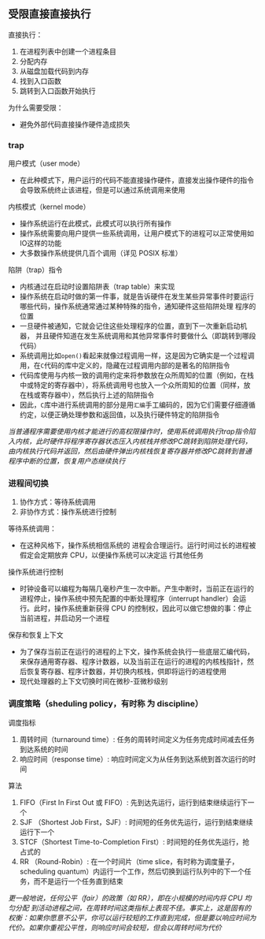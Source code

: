 


## 受限直接直接执行

直接执行：

1. 在进程列表中创建一个进程条目
2. 分配内存
3. 从磁盘加载代码到内存
4. 找到入口函数
5. 跳转到入口函数开始执行

为什么需要受限：

- 避免外部代码直接操作硬件造成损失

### trap

用户模式（user mode）

- 在此种模式下，用户运行的代码不能直接操作硬件，直接发出操作硬件的指令会导致系统终止该进程，但是可以通过系统调用来使用

内核模式（kernel mode）

- 操作系统运行在此模式，此模式可以执行所有操作
- 操作系统需要向用户提供一些系统调用，让用户模式下的进程可以正常使用如IO这样的功能
- 大多数操作系统提供几百个调用（详见 POSIX 标准）


陷阱（trap）指令

- 内核通过在启动时设置陷阱表（trap table）来实现
- 操作系统在启动时做的第一件事，就是告诉硬件在发生某些异常事件时要运行哪些代码，操作系统通常通过某种特殊的指令，通知硬件这些陷阱处理 程序的位置
- 一旦硬件被通知，它就会记住这些处理程序的位置，直到下一次重新启动机器， 并且硬件知道在发生系统调用和其他异常事件时要做什么（即跳转到哪段代码）
- 系统调用比如`open()`看起来就像过程调用一样，这是因为它确实是一个过程调用，在`C`代码的库中定义的，隐藏在过程调用内部的是著名的陷阱指令
- 代码库使用与内核一致的调用约定来将参数放在众所周知的位置（例如，在栈中或特定的寄存器中），将系统调用号也放入一个众所周知的位置（同样，放在栈或寄存器中），然后执行上述的陷阱指令
- 因此，`C`库中进行系统调用的部分是用`汇编`手工编码的，因为它们需要仔细遵循约定，以便正确处理参数和返回值，以及执行硬件特定的陷阱指令


*当普通程序需要使用内核才能进行的高权限操作时，使用系统调用执行trap指令陷入内核，此时硬件将程序寄存器状态压入内核栈并修改PC跳转到陷阱处理代码，由内核执行代码并返回，然后由硬件弹出内核栈恢复寄存器并修改PC跳转到普通程序中断的位置，恢复用户态继续执行*


### 进程间切换

1. 协作方式：等待系统调用
2. 非协作方式：操作系统进行控制

等待系统调用：

- 在这种风格下，操作系统相信系统的 进程会合理运行。运行时间过长的进程被假定会定期放弃 CPU，以便操作系统可以决定运 行其他任务


操作系统进行控制

- 时钟设备可以编程为每隔几毫秒产生一次中断。产生中断时，当前正在运行的进程停止，操作系统中预先配置的中断处理程序（interrupt handler）会运行。此时，操作系统重新获得 CPU 的控制权，因此可以做它想做的事：停止当前进程，并启动另一个进程


保存和恢复上下文

- 为了保存当前正在运行的进程的上下文，操作系统会执行一些底层汇编代码，来保存通用寄存器、程序计数器，以及当前正在运行的进程的内核栈指针，然后恢复寄存器、程序计数器，并切换内核栈，供即将运行的进程使用
- 现代处理器的上下文切换时间在微秒-亚微秒级别


### 调度策略（sheduling policy，有时称 为 discipline）

调度指标

1. 周转时间（turnaround time）: 任务的周转时间定义为任务完成时间减去任务到达系统的时间
2. 响应时间（response time）: 响应时间定义为从任务到达系统到首次运行的时间

算法

1. FIFO（First In First Out 或 FIFO）: 先到达先运行，运行到结束继续运行下一个
2. SJF （Shortest Job First，SJF）: 时间短的任务优先运行，运行到结束继续运行下一个
3. STCF（Shortest Time-to-Completion First）: 时间短的任务优先运行，抢占式的
4. RR  （Round-Robin）: 在一个时间片（time slice，有时称为调度量子，scheduling quantum）内运行一个工作，然后切换到运行队列中的下一个任务，而不是运行一个任务直到结束


*更一般地说，任何公平（fair）的政策（如 RR），即在小规模的时间内将 CPU 均匀分配 到活动进程之间，在周转时间这类指标上表现不佳。事实上，这是固有的权衡：如果你愿意不公平，你可以运行较短的工作直到完成，但是要以响应时间为代价。如果你重视公平性，则响应时间会较短，但会以周转时间为代价*